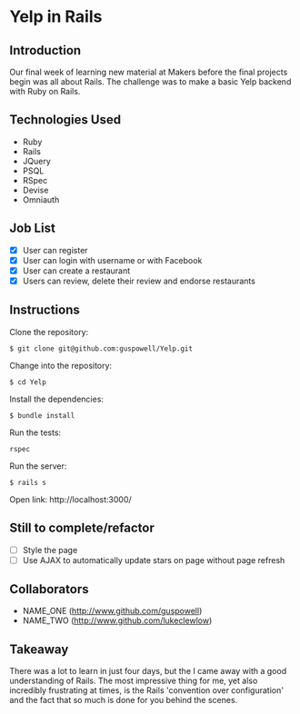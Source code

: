 Yelp in Rails
=======================

## Introduction

Our final week of learning new material at Makers before the final projects begin was all about Rails. The challenge was to make a basic Yelp backend with Ruby on Rails. 

## Technologies Used

- Ruby
- Rails
- JQuery
- PSQL
- RSpec
- Devise
- Omniauth

## Job List

- [x] User can register
- [x] User can login with username or with Facebook
- [x] User can create a restaurant
- [x] Users can review, delete their review and endorse restaurants

## Instructions
Clone the repository:
```
$ git clone git@github.com:guspowell/Yelp.git
```
Change into the repository:
```
$ cd Yelp
```
Install the dependencies:
```
$ bundle install
```
Run the tests:
```
rspec
```

Run the server:
```
$ rails s
```
Open link:
http://localhost:3000/

## Still to complete/refactor

- [ ]  Style the page
- [ ] Use AJAX to automatically update stars on page without page refresh

## Collaborators

- NAME_ONE (http://www.github.com/guspowell)
- NAME_TWO (http://www.github.com/lukeclewlow)

## Takeaway

There was a lot to learn in just four days, but the I came away with a good understanding of Rails. The most impressive thing for me, yet also incredibly frustrating at times, is the Rails 'convention over configuration' and the fact that so much is done for you behind the scenes.

